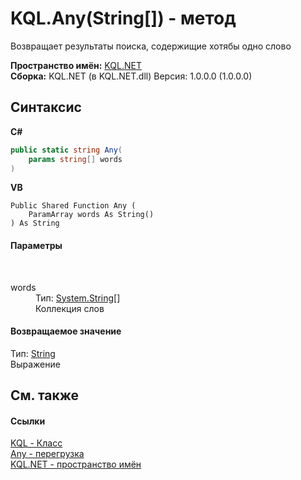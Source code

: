 # KQL.Any(String[]) - метод
 

Возвращает результаты поиска, содержищие хотябы одно слово

**Пространство имён:**&nbsp;<a href="3C471DD0">KQL.NET</a><br />**Сборка:**&nbsp;KQL.NET (в KQL.NET.dll) Версия: 1.0.0.0 (1.0.0.0)

## Синтаксис

**C#**<br />
``` C#
public static string Any(
	params string[] words
)
```

**VB**<br />
``` VB
Public Shared Function Any ( 
	ParamArray words As String()
) As String
```


#### Параметры
&nbsp;<dl><dt>words</dt><dd>Тип:&nbsp;<a href="http://msdn2.microsoft.com/ru-ru/library/s1wwdcbf" target="_blank">System.String</a>[]<br />Коллекция слов</dd></dl>

#### Возвращаемое значение
Тип:&nbsp;<a href="http://msdn2.microsoft.com/ru-ru/library/s1wwdcbf" target="_blank">String</a><br />Выражение

## См. также


#### Ссылки
<a href="A04103EA">KQL - Класс</a><br /><a href="AC45D9DD">Any - перегрузка</a><br /><a href="3C471DD0">KQL.NET - пространство имён</a><br />